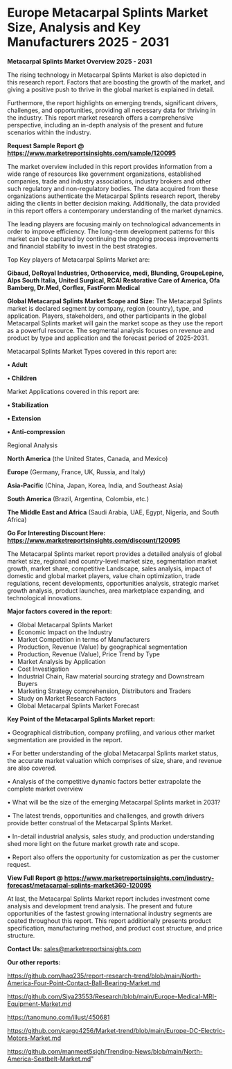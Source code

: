 # Europe Metacarpal Splints Market Size, Analysis and Key Manufacturers 2025 - 2031

<Strong> Metacarpal Splints Market Overview 2025 - 2031</strong>

The rising technology in Metacarpal Splints Market is also depicted in this research report. Factors that are boosting the growth of the market, and giving a positive push to thrive in the global market is explained in detail.

Furthermore, the report highlights on emerging trends, significant drivers, challenges, and opportunities, providing all necessary data for thriving in the industry. This report market research offers a comprehensive perspective, including an in-depth analysis of the present and future scenarios within the industry.

<strong>Request Sample Report @ <a href=https://www.marketreportsinsights.com/sample/120095>https://www.marketreportsinsights.com/sample/120095</a></strong>

The market overview included in this report provides information from a wide range of resources like government organizations, established companies, trade and industry associations, industry brokers and other such regulatory and non-regulatory bodies. The data acquired from these organizations authenticate the Metacarpal Splints research report, thereby aiding the clients in better decision making. Additionally, the data provided in this report offers a contemporary understanding of the market dynamics.

The leading players are focusing mainly on technological advancements in order to improve efficiency. The long-term development patterns for this market can be captured by continuing the ongoing process improvements and financial stability to invest in the best strategies.

Top Key players of Metacarpal Splints Market are:

<strong>Gibaud, DeRoyal Industries, Orthoservice, medi, Blunding, GroupeLepine, Alps South Italia, United Surgical, RCAI Restorative Care of America, Ofa Bamberg, Dr.Med, Corflex, FastForm Medical</strong>

<strong><b>Global Metacarpal Splints Market Scope and Size:</b></strong>
The Metacarpal Splints market is declared segment by company, region (country), type, and application. Players, stakeholders, and other participants in the global Metacarpal Splints market will gain the market scope as they use the report as a powerful resource. The segmental analysis focuses on revenue and product by type and application and the forecast period of 2025-2031.

Metacarpal Splints Market Types covered in this report are:

<strong>• Adult

• Children</strong>

Market Applications covered in this report are:

<strong>• Stabilization

• Extension

• Anti-compression</strong> 

Regional Analysis

<strong>North America</strong> (the United States, Canada, and Mexico)

<strong>Europe</strong> (Germany, France, UK, Russia, and Italy)

<strong>Asia-Pacific</strong> (China, Japan, Korea, India, and Southeast Asia)

<strong>South America</strong> (Brazil, Argentina, Colombia, etc.)

<strong>The Middle East and Africa</strong> (Saudi Arabia, UAE, Egypt, Nigeria, and South Africa)

<strong>Go For Interesting Discount Here: <a href=https://www.marketreportsinsights.com/discount/120095>https://www.marketreportsinsights.com/discount/120095</a></strong>

The Metacarpal Splints market report provides a detailed analysis of global market size, regional and country-level market size, segmentation market growth, market share, competitive Landscape, sales analysis, impact of domestic and global market players, value chain optimization, trade regulations, recent developments, opportunities analysis, strategic market growth analysis, product launches, area marketplace expanding, and technological innovations.

<strong><b>Major factors covered in the report:</b></strong>
<ul>
  <li>Global Metacarpal Splints Market </li>
  <li>Economic Impact on the Industry</li>
  <li>Market Competition in terms of Manufacturers</li>
  <li>Production, Revenue (Value) by geographical segmentation</li>
  <li>Production, Revenue (Value), Price Trend by Type</li>
  <li>Market Analysis by Application</li>
  <li>Cost Investigation</li>
  <li>Industrial Chain, Raw material sourcing strategy and Downstream Buyers</li>
  <li>Marketing Strategy comprehension, Distributors and Traders</li>
  <li>Study on Market Research Factors</li>
  <li>Global Metacarpal Splints Market Forecast</li>
</ul>

<strong><b>Key Point of the Metacarpal Splints Market report:</b></strong>

• Geographical distribution, company profiling, and various other market segmentation are provided in the report.

• For better understanding of the global Metacarpal Splints market status, the accurate market valuation which comprises of size, share, and revenue are also covered.

• Analysis of the competitive dynamic factors better extrapolate the complete market overview

• What will be the size of the emerging Metacarpal Splints market in 2031?

• The latest trends, opportunities and challenges, and growth drivers provide better construal of the Metacarpal Splints Market.

• In-detail industrial analysis, sales study, and production understanding shed more light on the future market growth rate and scope.

• Report also offers the opportunity for customization as per the customer request.

<strong><b>View Full Report @ <a href=https://www.marketreportsinsights.com/industry-forecast/metacarpal-splints-market360-120095>https://www.marketreportsinsights.com/industry-forecast/metacarpal-splints-market360-120095</a></b></strong>


At last, the Metacarpal Splints Market report includes investment come analysis and development trend analysis. The present and future opportunities of the fastest growing international industry segments are coated throughout this report. This report additionally presents product specification, manufacturing method, and product cost structure, and price structure.

<strong>Contact Us:</strong>
sales@marketreportsinsights.com

<strong>Our other reports:</strong>

<a href=https://github.com/haq235/report-research-trend/blob/main/North-America-Four-Point-Contact-Ball-Bearing-Market.md>https://github.com/haq235/report-research-trend/blob/main/North-America-Four-Point-Contact-Ball-Bearing-Market.md</a>

<a href=https://github.com/Siya23553/Research/blob/main/Europe-Medical-MRI-Equipment-Market.md>https://github.com/Siya23553/Research/blob/main/Europe-Medical-MRI-Equipment-Market.md</a>

<a href=https://tanomuno.com/illust/450681>https://tanomuno.com/illust/450681</a>

<a href=https://github.com/cargo4256/Market-trend/blob/main/Europe-DC-Electric-Motors-Market.md>https://github.com/cargo4256/Market-trend/blob/main/Europe-DC-Electric-Motors-Market.md</a>

<a href=https://github.com/manmeet5sigh/Trending-News/blob/main/North-America-Seatbelt-Market.md>https://github.com/manmeet5sigh/Trending-News/blob/main/North-America-Seatbelt-Market.md</a>"
